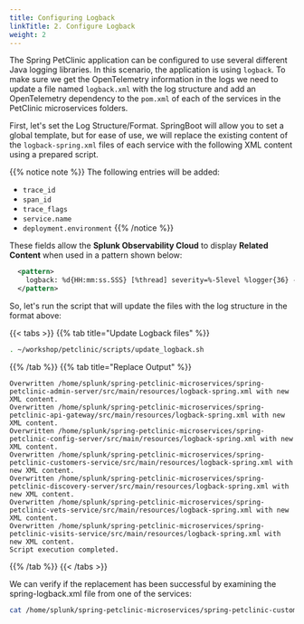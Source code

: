 ```yaml
---
title: Configuring Logback
linkTitle: 2. Configure Logback
weight: 2
---
```


The Spring PetClinic application can be configured to use several different Java logging libraries. In this scenario, the application is using `logback`.  To make sure we get the OpenTelemetry information in the logs we need to update a file named `logback.xml` with the log structure and add an OpenTelemetry dependency to the `pom.xml` of each of the services in the PetClinic microservices folders.

First, let's set the Log Structure/Format. SpringBoot will allow you to set a global template, but for ease of use, we will replace the existing content of the `logback-spring.xml` files of each service with the following XML content using a prepared script.

{{% notice note %}}
The following entries will be added:

- `trace_id`
- `span_id`
- `trace_flags`
- `service.name`
- `deployment.environment`
{{% /notice %}}

These fields allow the **Splunk Observability Cloud** to display **Related Content** when used in a pattern shown below:

``` xml
  <pattern>
    logback: %d{HH:mm:ss.SSS} [%thread] severity=%-5level %logger{36} - trace_id=%X{trace_id} span_id=%X{span_id} service.name=%property{otel.resource.service.name} trace_flags=%X{trace_flags} - %msg %kvp{DOUBLE}%n
  </pattern>
```

So, let's run the script that will update the files with the log structure in the format above:

{{< tabs >}}
{{% tab title="Update Logback files" %}}

``` bash
. ~/workshop/petclinic/scripts/update_logback.sh
```

{{% /tab %}}
{{% tab title="Replace Output" %}}

```text
Overwritten /home/splunk/spring-petclinic-microservices/spring-petclinic-admin-server/src/main/resources/logback-spring.xml with new XML content.
Overwritten /home/splunk/spring-petclinic-microservices/spring-petclinic-api-gateway/src/main/resources/logback-spring.xml with new XML content.
Overwritten /home/splunk/spring-petclinic-microservices/spring-petclinic-config-server/src/main/resources/logback-spring.xml with new XML content.
Overwritten /home/splunk/spring-petclinic-microservices/spring-petclinic-customers-service/src/main/resources/logback-spring.xml with new XML content.
Overwritten /home/splunk/spring-petclinic-microservices/spring-petclinic-discovery-server/src/main/resources/logback-spring.xml with new XML content.
Overwritten /home/splunk/spring-petclinic-microservices/spring-petclinic-vets-service/src/main/resources/logback-spring.xml with new XML content.
Overwritten /home/splunk/spring-petclinic-microservices/spring-petclinic-visits-service/src/main/resources/logback-spring.xml with new XML content.
Script execution completed.
```

{{% /tab %}}
{{< /tabs >}}

We can verify if the replacement has been successful by examining the spring-logback.xml file from one of the services:

```bash
cat /home/splunk/spring-petclinic-microservices/spring-petclinic-customers-service/src/main/resources/logback-spring.xml
```
